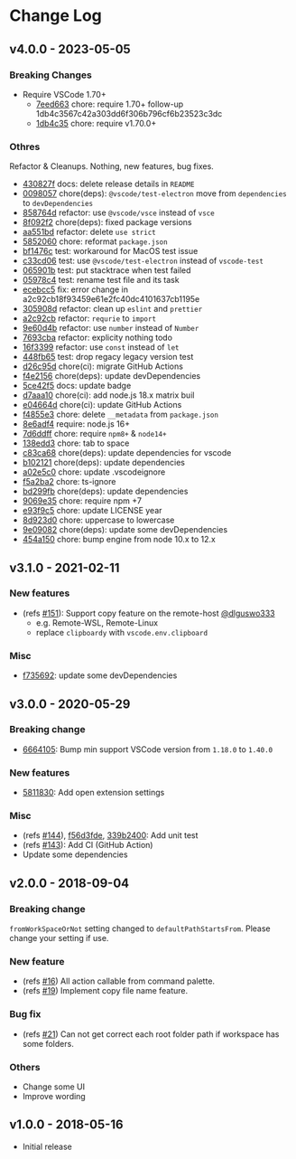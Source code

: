 # Change Log

## v4.0.0 - 2023-05-05

### Breaking Changes

* Require VSCode 1.70+
  * [7eed663](https://github.com/yoshinorin/vscode-current-file-path-extension/commit/7eed663) chore: require 1.70+ follow-up 1db4c3567c42a303dd6f306b796cf6b23523c3dc
  * [1db4c35](https://github.com/yoshinorin/vscode-current-file-path-extension/commit/1db4c35) chore: require v1.70.0+

### Othres

Refactor & Cleanups. Nothing, new features, bug fixes.

* [430827f](https://github.com/yoshinorin/vscode-current-file-path-extension/commit/430827f) docs: delete release details in `README`
* [0098057](https://github.com/yoshinorin/vscode-current-file-path-extension/commit/0098057) chore(deps): `@vscode/test-electron` move from `dependencies` to `devDependencies`
* [858764d](https://github.com/yoshinorin/vscode-current-file-path-extension/commit/858764d) refactor: use `@vscode/vsce` instead of `vsce`
* [8f092f2](https://github.com/yoshinorin/vscode-current-file-path-extension/commit/8f092f2) chore(deps): fixed package versions
* [aa551bd](https://github.com/yoshinorin/vscode-current-file-path-extension/commit/aa551bd) refactor: delete `use strict`
* [5852060](https://github.com/yoshinorin/vscode-current-file-path-extension/commit/5852060) chore: reformat `package.json`
* [bf1476c](https://github.com/yoshinorin/vscode-current-file-path-extension/commit/bf1476c) test: workaround for MacOS test issue
* [c33cd06](https://github.com/yoshinorin/vscode-current-file-path-extension/commit/c33cd06) test: use `@vscode/test-electron` instead of `vscode-test`
* [065901b](https://github.com/yoshinorin/vscode-current-file-path-extension/commit/065901b) test: put stacktrace when test failed
* [05978c4](https://github.com/yoshinorin/vscode-current-file-path-extension/commit/05978c4) test: rename test file and its task
* [ecebcc5](https://github.com/yoshinorin/vscode-current-file-path-extension/commit/ecebcc5) fix: error change in a2c92cb18f93459e61e2fc40dc4101637cb1195e
* [305908d](https://github.com/yoshinorin/vscode-current-file-path-extension/commit/305908d) refactor: clean up `eslint` and `prettier`
* [a2c92cb](https://github.com/yoshinorin/vscode-current-file-path-extension/commit/a2c92cb) refactor: `requrie` to `import`
* [9e60d4b](https://github.com/yoshinorin/vscode-current-file-path-extension/commit/9e60d4b) refactor: use `number` instead of `Number`
* [7693cba](https://github.com/yoshinorin/vscode-current-file-path-extension/commit/7693cba) refactor: explicity nothing todo
* [16f3399](https://github.com/yoshinorin/vscode-current-file-path-extension/commit/16f3399) refactor: use `const` instead of `let`
* [448fb65](https://github.com/yoshinorin/vscode-current-file-path-extension/commit/448fb65) test: drop regacy legacy version test
* [d26c95d](https://github.com/yoshinorin/vscode-current-file-path-extension/commit/d26c95d) chore(ci): migrate GitHub Actions
* [f4e2156](https://github.com/yoshinorin/vscode-current-file-path-extension/commit/f4e2156) chore(deps): update devDependencies
* [5ce42f5](https://github.com/yoshinorin/vscode-current-file-path-extension/commit/5ce42f5) docs: update badge
* [d7aaa10](https://github.com/yoshinorin/vscode-current-file-path-extension/commit/d7aaa10) chore(ci): add node.js 18.x matrix buil
* [e04664d](https://github.com/yoshinorin/vscode-current-file-path-extension/commit/e04664d) chore(ci): update GitHub Actions
* [f4855e3](https://github.com/yoshinorin/vscode-current-file-path-extension/commit/f4855e3) chore: delete `__metadata` from `package.json`
* [8e6adf4](https://github.com/yoshinorin/vscode-current-file-path-extension/commit/8e6adf4) require: node.js 16+
* [7d6ddff](https://github.com/yoshinorin/vscode-current-file-path-extension/commit/7d6ddff) chore: require `npm8+` & `node14+`
* [138edd3](https://github.com/yoshinorin/vscode-current-file-path-extension/commit/138edd3) chore: tab to space
* [c83ca68](https://github.com/yoshinorin/vscode-current-file-path-extension/commit/c83ca68) chore(deps): update dependencies for vscode
* [b102121](https://github.com/yoshinorin/vscode-current-file-path-extension/commit/b102121) chore(deps): update dependencies
* [a02e5c0](https://github.com/yoshinorin/vscode-current-file-path-extension/commit/a02e5c0) chore: update .vscodeignore
* [f5a2ba2](https://github.com/yoshinorin/vscode-current-file-path-extension/commit/f5a2ba2) chore: ts-ignore
* [bd299fb](https://github.com/yoshinorin/vscode-current-file-path-extension/commit/bd299fb) chore(deps): update dependencies
* [9069e35](https://github.com/yoshinorin/vscode-current-file-path-extension/commit/9069e35) chore: require npm +7
* [e93f9c5](https://github.com/yoshinorin/vscode-current-file-path-extension/commit/e93f9c5) chore: update LICENSE year
* [8d923d0](https://github.com/yoshinorin/vscode-current-file-path-extension/commit/8d923d0) chore: uppercase to lowercase
* [9e09082](https://github.com/yoshinorin/vscode-current-file-path-extension/commit/9e09082) chore(deps): update some devDependencies
* [454a150](https://github.com/yoshinorin/vscode-current-file-path-extension/commit/454a150) chore: bump engine from node 10.x to 12.x

## v3.1.0 - 2021-02-11

### New features

* (refs [#151](https://github.com/yoshinorin/vscode-current-file-path-extension/pull/151)): Support copy feature on the remote-host [@dlguswo333](https://github.com/dlguswo333)
    * e.g. Remote-WSL, Remote-Linux
    * replace `clipboardy` with `vscode.env.clipboard`

### Misc

* [f735692](https://github.com/yoshinorin/vscode-current-file-path-extension/commit/f735692fd2ae51f8c317664716c86a731e501b41): update some devDependencies

## v3.0.0 - 2020-05-29

### Breaking change

* [6664105](https://github.com/yoshinorin/vscode-current-file-path-extension/commit/66641059a8263cf4d9d70986b5f424d65b6d5f38): Bump min support VSCode version from `1.18.0` to `1.40.0`

### New features

* [5811830](https://github.com/yoshinorin/vscode-current-file-path-extension/commit/58118304a2a068b69fa544b3268bee578615f0fb): Add open extension settings

### Misc

* (refs [#144](https://github.com/yoshinorin/vscode-current-file-path-extension/pull/144)), [f56d3fde](https://github.com/yoshinorin/vscode-current-file-path-extension/commit/f56d3fde4855902d8f54aefd4a10e4f62d8c90b7), [339b2400](https://github.com/yoshinorin/vscode-current-file-path-extension/commit/339b240067e161b292da25160a4223278539a313): Add unit test
* (refs [#143](https://github.com/yoshinorin/vscode-current-file-path-extension/pull/143)): Add CI (GitHub Action)
* Update some dependencies

## v2.0.0 - 2018-09-04

### Breaking change

`fromWorkSpaceOrNot` setting changed to `defaultPathStartsFrom`. Please change your setting if use.

### New feature

* (refs [#16](https://github.com/yoshinorin/vscode-current-file-path-extension/issues/16)) All action callable from command palette.
* (refs [#19](https://github.com/yoshinorin/vscode-current-file-path-extension/issues/19)) Implement copy file name feature.

### Bug fix

* (refs [#21](https://github.com/yoshinorin/vscode-current-file-path-extension/issues/21)) Can not get correct each root folder path if workspace has some folders.

### Others

* Change some UI
* Improve wording

## v1.0.0 - 2018-05-16

* Initial release
